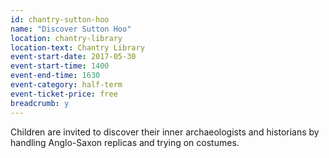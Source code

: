 ```yaml
---
id: chantry-sutton-hoo
name: "Discover Sutton Hoo"
location: chantry-library
location-text: Chantry Library
event-start-date: 2017-05-30
event-start-time: 1400
event-end-time: 1630
event-category: half-term
event-ticket-price: free
breadcrumb: y
---
```


Children are invited to discover their inner archaeologists and historians by handling Anglo-Saxon replicas and trying on costumes.

